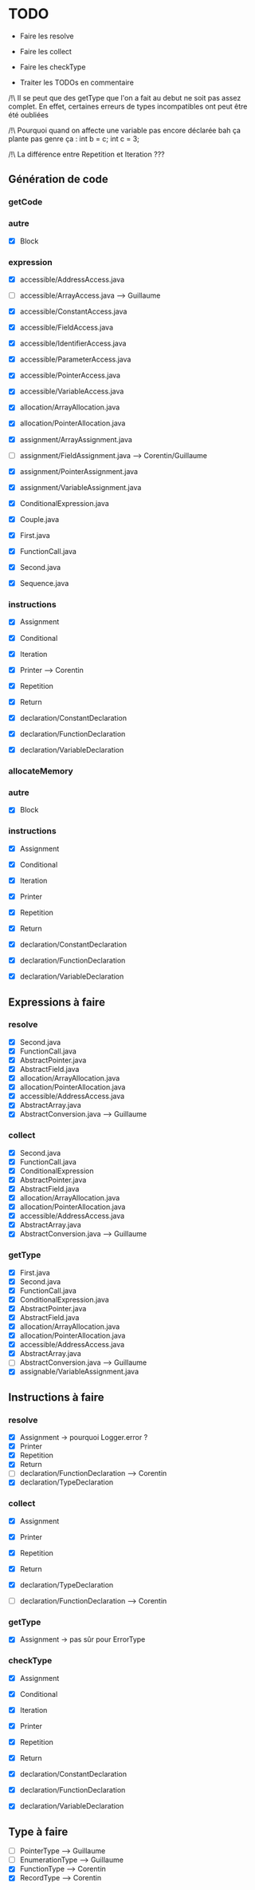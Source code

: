 # TODO
- Faire les resolve
- Faire les collect
- Faire les checkType

- Traiter les TODOs en commentaire

/!\ Il se peut que des getType que l'on a fait au debut ne soit pas assez complet.
En effet, certaines erreurs de types incompatibles ont peut être été oubliées

/!\ Pourquoi quand on affecte une variable pas encore déclarée bah ça plante pas
genre ça : int b = c; int c = 3;

/!\ La différence entre Repetition et Iteration ???


## Génération de code
### getCode

### autre
- [x] Block

### expression
- [x] accessible/AddressAccess.java
- [ ] accessible/ArrayAccess.java --> Guillaume
- [x] accessible/ConstantAccess.java
- [x] accessible/FieldAccess.java
- [x] accessible/IdentifierAccess.java
- [x] accessible/ParameterAccess.java
- [x] accessible/PointerAccess.java
- [x] accessible/VariableAccess.java
  
- [x] allocation/ArrayAllocation.java
- [x] allocation/PointerAllocation.java

- [x] assignment/ArrayAssignment.java
- [ ] assignment/FieldAssignment.java --> Corentin/Guillaume
- [x] assignment/PointerAssignment.java
- [x] assignment/VariableAssignment.java

- [x] ConditionalExpression.java
- [x] Couple.java
- [x] First.java
- [x] FunctionCall.java
- [x] Second.java
- [x] Sequence.java


### instructions
- [x] Assignment
- [x] Conditional
- [x] Iteration
- [x] Printer --> Corentin
- [x] Repetition
- [x] Return

- [x] declaration/ConstantDeclaration
- [x] declaration/FunctionDeclaration
- [x] declaration/VariableDeclaration

### allocateMemory

### autre

- [x] Block

### instructions

- [x] Assignment
- [x] Conditional
- [x] Iteration
- [x] Printer
- [x] Repetition
- [x] Return

- [x] declaration/ConstantDeclaration
- [x] declaration/FunctionDeclaration
- [x] declaration/VariableDeclaration

## Expressions à faire

### resolve

- [x] Second.java
- [x] FunctionCall.java
- [x] AbstractPointer.java
- [x] AbstractField.java
- [x] allocation/ArrayAllocation.java
- [x] allocation/PointerAllocation.java
- [x] accessible/AddressAccess.java
- [x] AbstractArray.java
- [x] AbstractConversion.java  --> Guillaume

### collect
- [x] Second.java 
- [x] FunctionCall.java
- [x] ConditionalExpression
- [x] AbstractPointer.java
- [x] AbstractField.java
- [x] allocation/ArrayAllocation.java
- [x] allocation/PointerAllocation.java
- [x] accessible/AddressAccess.java
- [x] AbstractArray.java
- [x] AbstractConversion.java   --> Guillaume

### getType
- [x] First.java
- [x] Second.java
- [x] FunctionCall.java
- [x] ConditionalExpression.java
- [x] AbstractPointer.java
- [x] AbstractField.java
- [x] allocation/ArrayAllocation.java
- [x] allocation/PointerAllocation.java
- [x] accessible/AddressAccess.java
- [x] AbstractArray.java
- [ ] AbstractConversion.java   --> Guillaume
- [x] assignable/VariableAssignment.java

## Instructions à faire


### resolve
- [x] Assignment -> pourquoi Logger.error ?
- [x] Printer
- [x] Repetition
- [x] Return
- [ ] declaration/FunctionDeclaration   --> Corentin
- [x] declaration/TypeDeclaration

### collect
- [x] Assignment
- [x] Printer
- [x] Repetition
- [x] Return
- [x] declaration/TypeDeclaration

- [ ] declaration/FunctionDeclaration   --> Corentin

### getType
- [x] Assignment -> pas sûr pour ErrorType

### checkType
- [x] Assignment
- [x] Conditional
- [x] Iteration
- [x] Printer
- [x] Repetition
- [x] Return

- [x] declaration/ConstantDeclaration
- [x] declaration/FunctionDeclaration
- [x] declaration/VariableDeclaration


## Type à faire

- [ ] PointerType --> Guillaume 
- [ ] EnumerationType --> Guillaume
- [x] FunctionType --> Corentin
- [x] RecordType --> Corentin
